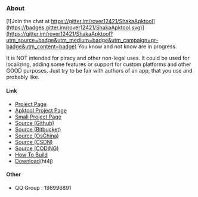 ### About

[![Join the chat at https://gitter.im/rover12421/ShakaApktool](https://badges.gitter.im/rover12421/ShakaApktool.svg)](https://gitter.im/rover12421/ShakaApktool?utm_source=badge&utm_medium=badge&utm_campaign=pr-badge&utm_content=badge)
You know and not know are in progress.


It is NOT intended for piracy and other non-legal uses. It could be used for localizing, adding some features or support for custom platforms and other GOOD purposes. Just try to be fair with authors of an app, that you use and probably like.


#### Link
- [Project Page](http://www.rover12421.com/shakaapktool)
- [Apktool Project Page](http://ibotpeaches.github.io/Apktool/)
- [Smali Project Page](https://github.com/JesusFreke/smali/)
- [Source (Github)](https://github.com/rover12421/ShakaApktool/)
- [Source (Bitbucket)](https://bitbucket.org/Rover12421/shakaapktool)
- [Source (OsChina)](http://git.oschina.net/rover12421/ShakaApktool)
- [Source (CSDN)](https://code.csdn.net/rover12421/shakaapktool)
- [Source (CODING)](https://coding.net/u/rover12421/p/ShakaApktool)
- [How To Build](https://github.com/rover12421/ShakaApktool/wiki/How-To-Build)
- [Download](https://pan.baidu.com/s/1jIPOHZg)(ht4j)

#### Other
- QQ Group : 198996891
